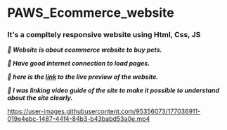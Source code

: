 # PAWS_Ecommerce_website 

### It's a compltely responsive website using Html, Css, JS

***&#x1F537;  Website is about ecommerce website to buy pets.***<br/>

***&#x1F537;  Have good internet connection to load pages.***<br/>

***&#x1F537;  here is the <a href="https://venkatavijayabhaskar007.github.io/PAWS_Ecommerce_website/">link</a> to the live preview of the website.***
<br/>
 

 ***&#x1F537;  I was linking video guide of the site to make it possible to understand about the site clearly.*** <br/>
 
 


https://user-images.githubusercontent.com/95356073/177036911-019e4ebc-1487-44f4-84b3-b43babd53a0e.mp4


